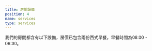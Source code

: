 ```yaml
---
title: 房間設備
position: 4
name: services
type: services
---
```


我們的房間都含有以下設備，房價已包含兩份西式早餐，早餐時間為08:00 - 09:30。
